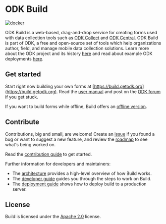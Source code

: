 # ODK Build

[![docker](https://github.com/getodk/build/actions/workflows/docker.yml/badge.svg)](https://github.com/getodk/build/actions/workflows/docker.yml)

ODK Build is a web-based, drag-and-drop service for creating forms used with data collection tools such as [ODK Collect](https://docs.getodk.org/collect-intro/) and [ODK Central](https://docs.getodk.org/central-intro/). 
ODK Build is part of ODK, a free and open-source set of tools which help organizations author, field, and manage mobile data collection solutions. Learn more about the ODK project and its history [here](https://getodk.org/) and read about example ODK deployments [here](https://forum.getodk.org/c/showcase).

## Get started
Start right now building your own forms at [https://build.getodk.org](https://build.getodk.org).
Read the [user manual](https://docs.getodk.org/build-intro/) and post on the [ODK forum](https://forum.getodk.org/c/support) if you get stuck.

If you want to build forms while offline, Build offers an [offline version](docs/offline.md).

## Contribute
Contributions, big and small, are welcome! 
Create an [issue](https://github.com/getodk/build/issues) if you found a bug or want to suggest a new feature, 
and review the [roadmap](https://github.com/getodk/build/projects/1) to see what's being worked on.

Read the [contribution guide](docs/contribute.md) to get started.

Further information for developers and maintainers:

* The [architecture](docs/architecture.md) provides a high-level overview of how Build works.
* The [developer guide](docs/develop.md) guides you through the steps to work on Build.
* The [deployment guide](docs/deploy.md) shows how to deploy build to a production server.

## License
Build is licensed under the [Apache 2.0](http://www.apache.org/licenses/LICENSE-2.0) license.

